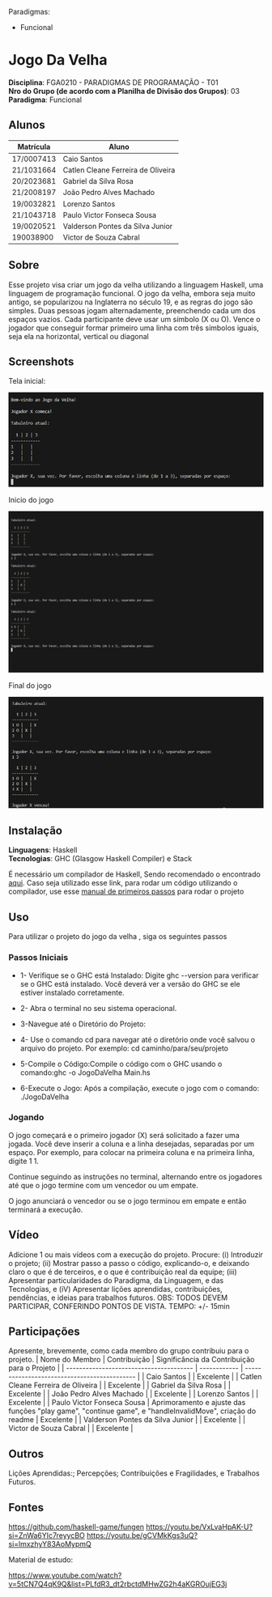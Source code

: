 
Paradigmas:
 - Funcional


# Jogo Da Velha

**Disciplina**: FGA0210 - PARADIGMAS DE PROGRAMAÇÃO - T01 <br>
**Nro do Grupo (de acordo com a Planilha de Divisão dos Grupos)**: 03<br>
**Paradigma**: Funcional<br>

## Alunos
|Matrícula | Aluno |
| -- | -- |
| 17/0007413  |  Caio Santos |
| 21/1031664  |  Catlen Cleane Ferreira de Oliveira |
| 20/2023681  |  Gabriel da Silva Rosa |
| 21/2008197  |  João Pedro Alves Machado |
| 19/0032821  |  Lorenzo Santos |
| 21/1043718  |  Paulo Victor Fonseca Sousa |
| 19/0020521  |  Valderson Pontes da Silva Junior |
| 190038900  |  Victor de Souza Cabral |

## Sobre 
Esse projeto visa criar um jogo da velha utilizando a linguagem Haskell, uma linguagem  de programação funcional. O jogo da velha, embora seja muito antigo, se popularizou na Inglaterra no século 19, e as regras do jogo são simples. Duas pessoas jogam alternadamente, preenchendo cada um dos espaços vazios. Cada participante deve usar um símbolo (X ou O). Vence o jogador que conseguir formar primeiro uma linha com três símbolos iguais, seja ela na horizontal, vertical ou diagonal
## Screenshots

Tela inicial:

![Inicio do jogo](/assets/Screenshot1.PNG)

Inicio do jogo

![Inicio do jogo](/assets/screenshot2.PNG)

Final do jogo

![Inicio do jogo](/assets/screenshot3.PNG)


## Instalação 
**Linguagens**:  Haskell<br>
**Tecnologias**: GHC (Glasgow Haskell Compiler) e Stack <br>

É necessário um compilador de Haskell, Sendo recomendado o encontrado [aqui](https://www.haskell.org/downloads/). Caso seja utilizado esse link, para rodar um código utilizando o compilador, use esse [manual de primeiros passos](https://www.haskell.org/ghcup/steps/) para rodar o projeto

## **Uso** 
Para utilizar o projeto do jogo da velha , siga os seguintes passos
### Passos Iniciais
* 1- Verifique se o GHC está Instalado:
Digite ghc --version para verificar se o GHC está instalado. Você deverá ver a versão do GHC se ele estiver instalado corretamente.
* 2- Abra o terminal no seu sistema operacional.
* 3-Navegue até o Diretório do Projeto:
* 4- Use o comando cd para navegar até o diretório onde você salvou o arquivo do projeto. Por exemplo:
cd caminho/para/seu/projeto
* 5-Compile o Código:Compile o código com o GHC usando o comando:ghc -o JogoDaVelha Main.hs

* 6-Execute o Jogo:
Após a compilação, execute o jogo com o comando:
./JogoDaVelha

### Jogando
O jogo começará e o primeiro jogador (X) será solicitado a fazer uma jogada.
Você deve inserir a coluna e a linha desejadas, separadas por um espaço. Por exemplo, para colocar na primeira coluna e na primeira linha, digite 1 1.

Continue seguindo as instruções no terminal, alternando entre os jogadores até que o jogo termine com um vencedor ou um empate.

O jogo anunciará o vencedor ou se o jogo terminou em empate e então terminará a execução.

## Vídeo
Adicione 1 ou mais vídeos com a execução do projeto.
Procure: 
(i) Introduzir o projeto;
(ii) Mostrar passo a passo o código, explicando-o, e deixando claro o que é de terceiros, e o que é contribuição real da equipe;
(iii) Apresentar particularidades do Paradigma, da Linguagem, e das Tecnologias, e
(iV) Apresentar lições aprendidas, contribuições, pendências, e ideias para trabalhos futuros.
OBS: TODOS DEVEM PARTICIPAR, CONFERINDO PONTOS DE VISTA.
TEMPO: +/- 15min

## Participações
Apresente, brevemente, como cada membro do grupo contribuiu para o projeto.
| Nome do Membro                          | Contribuição | Significância da Contribuição para o Projeto |
| --------------------------------------- | ------------ | -------------------------------------------- |
| Caio Santos                             |              | Excelente                                    |
| Catlen Cleane Ferreira de Oliveira      |              | Excelente                                    |
| Gabriel da Silva Rosa                   |              | Excelente                                    |
| João Pedro Alves Machado                |              | Excelente                                    |
| Lorenzo Santos                          |              | Excelente                                    |
| Paulo Victor Fonseca Sousa              |    Aprimoramento e ajuste das funções "play game", "continue game", e "handleInvalidMove", criação do readme          | Excelente                                    |
| Valderson Pontes da Silva Junior        |              | Excelente                                    |
| Victor de Souza Cabral                  |              | Excelente                                    |

## Outros 

 Lições Aprendidas:;
 Percepções;
 Contribuições e Fragilidades, e
 Trabalhos Futuros.

## Fontes
https://github.com/haskell-game/fungen
https://youtu.be/VxLvaHpAK-U?si=ZnWa6YIc7reyycBO
https://youtu.be/gCVMkKgs3uQ?si=lmxzhyY83AoMypmQ

Material de estudo:

https://www.youtube.com/watch?v=5tCN7Q4qK9Q&list=PLfdR3_dt2rbctdMHwZG2h4aKGROujEG3j
